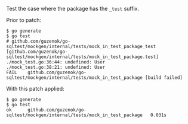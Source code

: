 Test the case where the package has the `_test` suffix.

Prior to patch:

    $ go generate
    $ go test
    # github.com/guzenok/go-sqltest/mockgen/internal/tests/mock_in_test_package_test [github.com/guzenok/go-sqltest/mockgen/internal/tests/mock_in_test_package.test]
    ./mock_test.go:36:44: undefined: User
    ./mock_test.go:38:21: undefined: User
    FAIL	github.com/guzenok/go-sqltest/mockgen/internal/tests/mock_in_test_package [build failed]

With this patch applied:

    $ go generate
    $ go test
    ok  	github.com/guzenok/go-sqltest/mockgen/internal/tests/mock_in_test_package	0.031s

